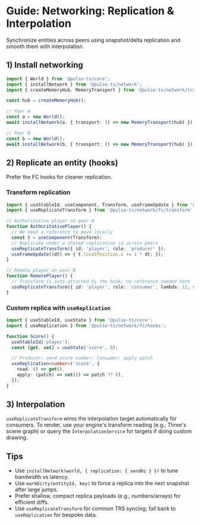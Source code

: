 # Guide: Networking: Replication & Interpolation

Synchronize entities across peers using snapshot/delta replication and smooth them with interpolation.

## 1) Install networking

```ts
import { World } from '@pulse-ts/core';
import { installNetwork } from '@pulse-ts/network';
import { createMemoryHub, MemoryTransport } from '@pulse-ts/network/transports/memory';

const hub = createMemoryHub();

// Peer A
const a = new World();
await installNetwork(a, { transport: () => new MemoryTransport(hub) });

// Peer B
const b = new World();
await installNetwork(b, { transport: () => new MemoryTransport(hub) });
```

## 2) Replicate an entity (hooks)

Prefer the FC hooks for cleaner replication.

### Transform replication

```ts
import { useStableId, useComponent, Transform, useFrameUpdate } from '@pulse-ts/core';
import { useReplicateTransform } from '@pulse-ts/network/fc/transform';

// Authoritative player on peer A
function AuthoritativePlayer() {
  // We need a reference to move locally
  const t = useComponent(Transform);
  // Replicate under a shared replication id across peers
  useReplicateTransform({ id: 'player', role: 'producer' });
  useFrameUpdate((dt) => { t.localPosition.x += 1 * dt; });
}

// Remote player on peer B
function RemotePlayer() {
  // Transform is auto-attached by the hook; no reference needed here
  useReplicateTransform({ id: 'player', role: 'consumer', lambda: 12, snapDist: 5 });
}
```

### Custom replica with `useReplication`

```ts
import { useStableId, useState } from '@pulse-ts/core';
import { useReplication } from '@pulse-ts/network/fc/hooks';

function Score() {
  useStableId('player');
  const [get, set] = useState('score', 0);

  // Producer: send score number; Consumer: apply patch
  useReplication<number>('score', {
    read: () => get(),
    apply: (patch) => set(() => patch ?? 0),
  });
}
```

## 3) Interpolation

`useReplicateTransform` wires the interpolation target automatically for consumers. To render, use your engine's transform reading (e.g., Three's scene graph) or query the `InterpolationService` for targets if doing custom drawing.

## Tips

- Use `installNetwork(world, { replication: { sendHz } })` to tune bandwidth vs latency.
- Use `markDirty(entityId, key)` to force a replica into the next snapshot after large jumps.
- Prefer shallow, compact replica payloads (e.g., numbers/arrays) for efficient diffs.
 - Use `useReplicateTransform` for common TRS syncing; fall back to `useReplication` for bespoke data.
